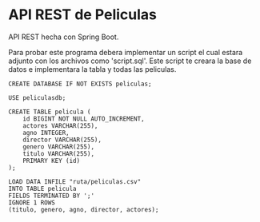# API REST de Peliculas

API REST hecha con Spring Boot.

Para probar este programa debera implementar un script el cual estara adjunto con los archivos como 'script.sql'. Este script te creara la base de datos e implementara la tabla y todas las peliculas.

```
CREATE DATABASE IF NOT EXISTS peliculas;

USE peliculasdb;

CREATE TABLE pelicula (
    id BIGINT NOT NULL AUTO_INCREMENT,
    actores VARCHAR(255),
    agno INTEGER,
    director VARCHAR(255),
    genero VARCHAR(255),
    titulo VARCHAR(255),
    PRIMARY KEY (id)
);

LOAD DATA INFILE "ruta/peliculas.csv"
INTO TABLE pelicula
FIELDS TERMINATED BY ';'
IGNORE 1 ROWS
(titulo, genero, agno, director, actores);
```
